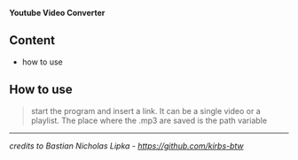 **Youtube Video Converter**

## Content
* how to use

## How to use
> start the program and insert a link. It can be a single video or a playlist.
The place where the .mp3 are saved is the path variable

---

*credits to Bastian Nicholas Lipka - https://github.com/kirbs-btw*

